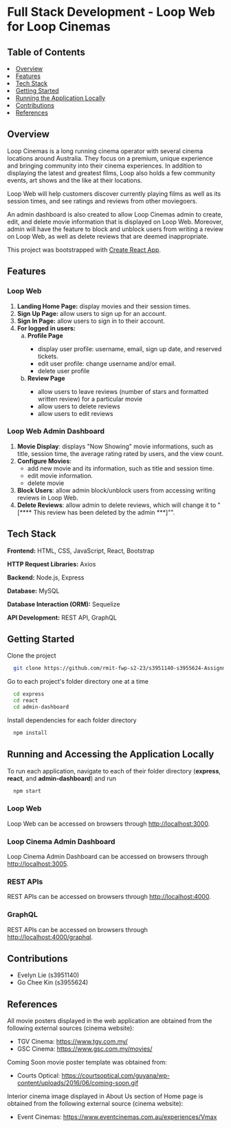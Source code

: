 <h1>Full Stack Development - Loop Web for Loop Cinemas</h1>

<h2>Table of Contents</h2>
    <li><a href="#overview">Overview</a></li>
    <li><a href="#features">Features</a></li>
    <li><a href="#tech-stack">Tech Stack</a></li>
    <li><a href="#getting-started">Getting Started</a></li>
    <li><a href="#running-the-application">Running the Application Locally</a></li>
    <li><a href="#contributions">Contributions</a></li>
    <li><a href="#references">References</a></li>

## Overview
Loop Cinemas is a long running cinema operator with several cinema locations around Australia. They focus on a premium, unique experience and bringing community into their cinema experiences. In addition to displaying the latest and greatest films, Loop also holds a few community events, art shows and the like at their locations.

Loop Web will help customers discover currently playing films as well as its session times, and see ratings and reviews from other moviegoers.

An admin dashboard is also created to allow Loop Cinemas admin to create, edit, and delete movie information that is displayed on Loop Web. Moreover, admin will have the feature to block and unblock users from writing a review on Loop Web, as well as delete reviews that are deemed inappropriate.

This project was bootstrapped with [Create React App](https://github.com/facebook/create-react-app).

## Features
### Loop Web
1. **Landing Home Page:** display movies and their session times.
2. **Sign Up Page:** allow users to sign up for an account.
3. **Sign In Page:** allow users to sign in to their account.
4. **For logged in users:**
    <ol type="a">
        <li><strong>Profile Page</strong></li>
        <ul>
            <li>display user profile: username, email, sign up date, and reserved tickets.</li>
            <li>edit user profile: change username and/or email.</li>
            <li>delete user profile</li>
        </ul>
        <li><strong>Review Page</strong></li>
        <ul>
            <li>allow users to leave reviews (number of stars and formatted written review) for a particular movie</li>
            <li>allow users to delete reviews</li>
            <li>allow users to edit reviews</li>
        </ul>
    </ol>
### Loop Web Admin Dashboard
1. **Movie Display**: displays "Now Showing" movie informations, such as title, session time, the average rating rated by users, and the view count.
2. **Configure Movies**:
   <ul>
        <li>add new movie and its information, such as title and session time.</li>
        <li>edit movie information.</li>
        <li>delete movie</li>
    </ul>
3. **Block Users**: allow admin block/unblock users from accessing writing reviews in Loop Web.
4. **Delete Reviews**: allow admin to delete reviews, which will change it to "[**** This review has been deleted by the admin ***]"".

## Tech Stack
**Frontend:** HTML, CSS, JavaScript, React, Bootstrap

**HTTP Request Libraries:** Axios

**Backend:** Node.js, Express

**Database:** MySQL

**Database Interaction (ORM):** Sequelize

**API Development:** REST API, GraphQL

## Getting Started
Clone the project

```bash
  git clone https://github.com/rmit-fwp-s2-23/s3951140-s3955624-Assignment-1
```

Go to each project's folder directory one at a time
```bash
  cd express
  cd react
  cd admin-dashboard
```
Install dependencies for each folder directory

```bash
  npm install
```

## Running and Accessing the Application Locally
To run each application, navigate to each of their folder directory (<strong>express</strong>, <strong>react</strong>, and <strong>admin-dashboard</strong>) and run
```bash
  npm start
```

### Loop Web
Loop Web can be accessed on browsers through <a href="http://localhost:3000">http://localhost:3000</a>.

### Loop Cinema Admin Dashboard
Loop Cinema Admin Dashboard can be accessed on browsers through <a href="http://localhost:3005">http://localhost:3005</a>.

### REST APIs
REST APIs can be accessed on browsers through <a href="http://localhost:4000">http://localhost:4000</a>.

### GraphQL
REST APIs can be accessed on browsers through <a href="http://localhost:4000/graphql">http://localhost:4000/graphql</a>.

## Contributions
- Evelyn Lie (s3951140)
- Go Chee Kin (s3955624)

## References
All movie posters displayed in the web application are obtained from the following external sources (cinema website):
- TGV Cinema: https://www.tgv.com.my/
- GSC Cinema: https://www.gsc.com.my/movies/

Coming Soon movie poster template was obtained from: 
- Courts Optical: https://courtsoptical.com/guyana/wp-content/uploads/2016/06/coming-soon.gif

Interior cinema image displayed in About Us section of Home page is obtained from the following external source (cinema website):
- Event Cinemas: https://www.eventcinemas.com.au/experiences/Vmax
